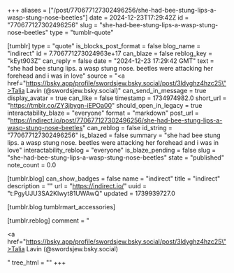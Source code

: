 +++
aliases = ["/post/770677127302496256/she-had-bee-stung-lips-a-wasp-stung-nose-beetles"]
date = 2024-12-23T17:29:42Z
id = "770677127302496256"
slug = "she-had-bee-stung-lips-a-wasp-stung-nose-beetles"
type = "tumblr-quote"

[tumblr]
type = "quote"
is_blocks_post_format = false
blog_name = "indirect"
id = 7.706771273024963e+17
can_blaze = false
reblog_key = "kEyt903Z"
can_reply = false
date = "2024-12-23 17:29:42 GMT"
text = "she had bee stung lips. a wasp stung nose. beetles were attacking her forehead and i was in love"
source = "<a href=\"https://bsky.app/profile/swordsjew.bsky.social/post/3ldyghz4hzc25\">Talia Lavin (@swordsjew.bsky.social)</a>"
can_send_in_message = true
display_avatar = true
can_like = false
timestamp = 1734974982.0
short_url = "https://tmblr.co/ZY3jbygn-iEPOa00"
should_open_in_legacy = true
interactability_blaze = "everyone"
format = "markdown"
post_url = "https://indirect.io/post/770677127302496256/she-had-bee-stung-lips-a-wasp-stung-nose-beetles"
can_reblog = false
id_string = "770677127302496256"
is_blazed = false
summary = "she had bee stung lips. a wasp stung nose. beetles were attacking her forehead and i was in love"
interactability_reblog = "everyone"
is_blaze_pending = false
slug = "she-had-bee-stung-lips-a-wasp-stung-nose-beetles"
state = "published"
note_count = 0.0

[tumblr.blog]
can_show_badges = false
name = "indirect"
title = "indirect"
description = ""
url = "https://indirect.io/"
uuid = "t:PgyUJU3SA2Klwyt81UWAwQ"
updated = 1739939727.0

[tumblr.blog.tumblrmart_accessories]

[tumblr.reblog]
comment = "<p><a href=\"https://bsky.app/profile/swordsjew.bsky.social/post/3ldyghz4hzc25\">Talia Lavin (@swordsjew.bsky.social)</a></p>"
tree_html = ""
+++
